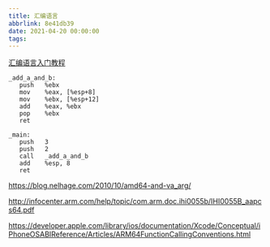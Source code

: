 ```yaml
---
title: 汇编语言
abbrlink: 8e41db39
date: 2021-04-20 00:00:00
tags:
---
```


[汇编语言入门教程](http://www.ruanyifeng.com/blog/2018/01/assembly-language-primer.html)

```assemble
_add_a_and_b:
   push   %ebx
   mov    %eax, [%esp+8] 
   mov    %ebx, [%esp+12]
   add    %eax, %ebx 
   pop    %ebx 
   ret  

_main:
   push   3
   push   2
   call   _add_a_and_b 
   add    %esp, 8
   ret
```

<https://blog.nelhage.com/2010/10/amd64-and-va_arg/>

<http://infocenter.arm.com/help/topic/com.arm.doc.ihi0055b/IHI0055B_aapcs64.pdf>

<https://developer.apple.com/library/ios/documentation/Xcode/Conceptual/iPhoneOSABIReference/Articles/ARM64FunctionCallingConventions.html>
